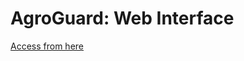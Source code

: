 # AgroGuard: Web Interface

[Access from here](https://sachin-acharya-projects.github.io/AgroGuard/)

